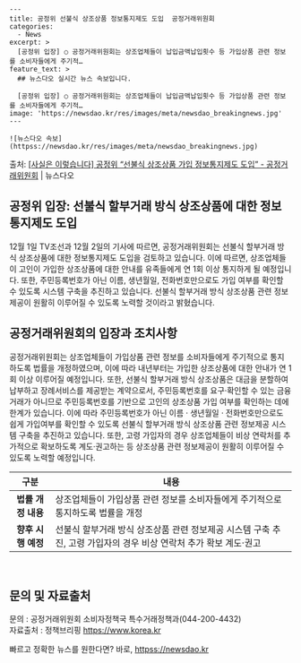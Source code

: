     ---
    title: 공정위 선불식 상조상품 정보통지제도 도입  공정거래위원회
    categories:
      - News
    excerpt: >
      [공정위 입장] ○ 공정거래위원회는 상조업체들이 납입금액납입횟수 등 가입상품 관련 정보를 소비자들에게 주기적…
    feature_text: >
      ## 뉴스다오 실시간 뉴스 속보입니다.
    
      [공정위 입장] ○ 공정거래위원회는 상조업체들이 납입금액납입횟수 등 가입상품 관련 정보를 소비자들에게 주기적…
    image: 'https://newsdao.kr/res/images/meta/newsdao_breakingnews.jpg'
    ---
    
    ![뉴스다오 속보](httpss://newsdao.kr/res/images/meta/newsdao_breakingnews.jpg)

<p>출처: <a href="httpss://newsdao.kr/2727" rel="dofollow">[사실은 이렇습니다] 공정위 “선불식 상조상품 가입 정보통지제도 도입” - 공정거래위원회</a> | 뉴스다오</p>

<h2 data-ke-size="size26">공정위 입장: 선불식 할부거래 방식 상조상품에 대한 정보통지제도 도입</h2>
<p data-ke-size="size16">12월 1일 TV조선과 12월 2일의 기사에 따르면, 공정거래위원회는 선불식 할부거래 방식 상조상품에 대한 정보통지제도 도입을 검토하고 있습니다. 이에 따르면, 상조업체들이 고인이 가입한 상조상품에 대한 안내를 유족들에게 연 1회 이상 통지하게 될 예정입니다. 또한, 주민등록번호가 아닌 이름, 생년월일, 전화번호만으로도 가입 여부를 확인할 수 있도록 시스템 구축을 추진하고 있습니다. 선불식 할부거래 방식 상조상품 관련 정보제공이 원활히 이루어질 수 있도록 노력할 것이라고 밝혔습니다.</p>

<h2 data-ke-size="size26">공정거래위원회의 입장과 조치사항</h2>
<p data-ke-size="size16">공정거래위원회는 상조업체들이 가입상품 관련 정보를 소비자들에게 주기적으로 통지하도록 법률을 개정하였으며, 이에 따라 내년부터는 가입한 상조상품에 대한 안내가 연 1회 이상 이루어질 예정입니다. 또한, 선불식 할부거래 방식 상조상품은 대금을 분할하여 납부하고 장례서비스를 제공받는 계약으로서, 주민등록번호를 요구·확인할 수 있는 금융거래가 아니므로 주민등록번호를 기반으로 고인의 상조상품 가입 여부를 확인하는 데에 한계가 있습니다. 이에 따라 주민등록번호가 아닌 이름 · 생년월일 · 전화번호만으로도 쉽게 가입여부를 확인할 수 있도록 선불식 할부거래 방식 상조상품 관련 정보제공 시스템 구축을 추진하고 있습니다. 또한, 고령 가입자의 경우 상조업체들이 비상 연락처를 추가적으로 확보하도록 계도·권고하는 등 상조상품 관련 정보제공이 원활히 이루어질 수 있도록 노력할 예정입니다. </p>

<table>
<thead>
	<tr>
		<th>구분</th>
		<th>내용</th>
	</tr>
</thead>
<tbody>
	<tr>
		<td style="text-align: center; height: 17px;"><b>법률 개정 내용</b></td>
		<td>상조업체들이 가입상품 관련 정보를 소비자들에게 주기적으로 통지하도록 법률을 개정</td>
	</tr>
	<tr>
		<td style="text-align: center; height: 17px;"><b>향후 시행 예정</b></td>
		<td>선불식 할부거래 방식 상조상품 관련 정보제공 시스템 구축 추진, 고령 가입자의 경우 비상 연락처 추가 확보 계도·권고</td>
	</tr>
</tbody>
</table>

<p data-ke-size="size16">&nbsp;</p>
<h2 data-ke-size="size26">문의 및 자료출처</h2>
<p data-ke-size="size16">문의 : 공정거래위원회 소비자정책국 특수거래정책과(044-200-4432)<br>
자료출처 : 정책브리핑 <a href="httpss://https://www.korea.kr">https://www.korea.kr</a></p> 

빠르고 정확한 뉴스를 원한다면? 바로, <a href="httpss://newsdao.kr" rel="dofollow">httpss://newsdao.kr</a>


    